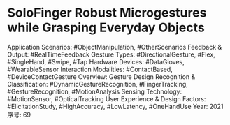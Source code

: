 # SoloFinger Robust Microgestures while Grasping Everyday Objects

Application Scenarios: #ObjectManipulation, #OtherScenarios
Feedback & Output: #RealTimeFeedback
Gesture Types: #DirectionalGesture, #Flex, #SingleHand, #Swipe, #Tap
Hardware Devices: #DataGloves, #WearableSensor
Interaction Modalities: #ContactBased, #DeviceContactGesture
Overview: Gesture Design
Recognition & Classification: #DynamicGestureRecognition, #FingerTracking, #GestureRecognition, #MotionAnalysis
Sensing Technology: #MotionSensor, #OpticalTracking
User Experience & Design Factors: #ElicitationStudy, #HighAccuracy, #LowLatency, #OneHandUse
Year: 2021
序号: 69
